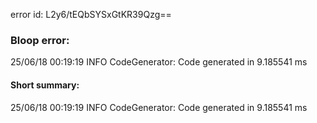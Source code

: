 error id: L2y6/tEQbSYSxGtKR39Qzg==
### Bloop error:

25/06/18 00:19:19 INFO CodeGenerator: Code generated in 9.185541 ms
#### Short summary: 

25/06/18 00:19:19 INFO CodeGenerator: Code generated in 9.185541 ms